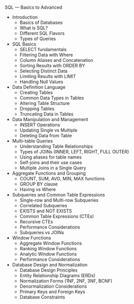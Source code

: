 SQL — Basics to Advanced

- Introduction
  - Basics of Databases
  - What is SQL?
  - Different SQL Flavors
  - Types of Queries
- SQL Basics
  - SELECT fundamentals
  - Filtering Data with Where
  - Column Aliases and Concatenation
  - Sorting Results with ORDER BY
  - Selecting Distinct Data
  - Limiting Results with LIMIT
  - Handling Null Values
- Data Definition Language
  - Creating Tables
  - Common Data Types in Tables
  - Altering Table Structure
  - Dropping Tables
  - Truncating Data in Tables
- Data Manipulation and Management
  - INSERT Operations 
  - Updating Single vs Multiple
  - Deleting Data from Table
- Multi-table Queries
  - Understanding Table Relationships
  - Types of JOINs (INNER, LEFT, RIGHT, FULL OUTER)
  - Using aliases for table names
  - Self-joins and their use cases
  - Multiple Joins in a Single Query
- Aggregate Functions and Grouping
  - COUNT, SUM, AVG, MIN, MAX functions
  - GROUP BY clause
  - Having vs Where
- Subqueries and Common Table Expressions
  - Single-row and Multi-row Subqueries
  - Correlated Subqueries
  - EXISTS and NOT EXISTS
  - Common Table Expressions (CTEs)
  - Recursive CTEs
  - Performance Considerations
  - Subqueries vs JOINs
- Window Functions
  - Aggregate Window Functions
  - Ranking Window Functions
  - Analytic Window Functions
  - Performance Considerations
- Database Design and Normalization
  - Database Design Principles
  - Entity Relationship Diagrams (ERDs)
  - Normalization Forms (1NF, 2NF, 3NF, BCNF)
  - Denormalization Considerations
  - Primary Keys and Foreign Keys
  - Database Constraints